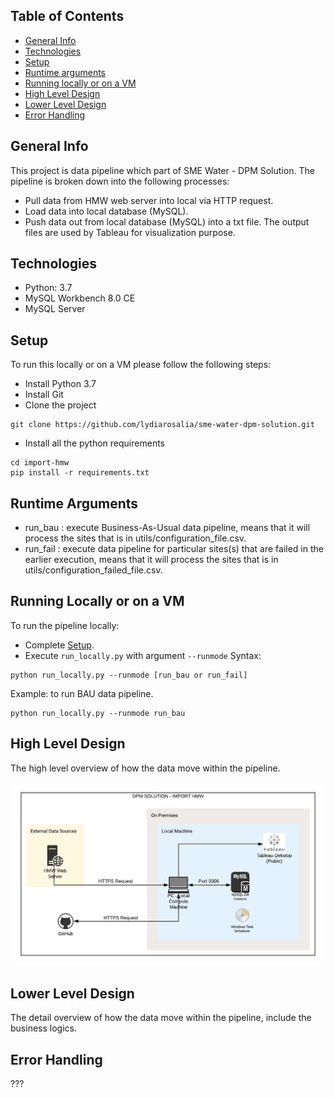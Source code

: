 ## Table of Contents
* [General Info](#General-Info)
* [Technologies](#Technologies)
* [Setup](#Setup)
* [Runtime arguments](#Runtime-Arguments)
* [Running locally or on a VM](Running-Locally-or-on-a-VM)
* [High Level Design](#High-Level-Design)
* [Lower Level Design](#Lower-Level-Design)
* [Error Handling](#Error-Handling)

## General Info
This project is data pipeline which part of SME Water - DPM Solution. The pipeline is broken down into the following processes:
* Pull data from HMW web server into local via HTTP request.
* Load data into local database (MySQL).
* Push data out from local database (MySQL) into a txt file. The output files are used by Tableau for visualization purpose.

## Technologies
* Python: 3.7
* MySQL Workbench 8.0 CE
* MySQL Server
	
## Setup
To run this locally or on a VM please follow the following steps:
* Install Python 3.7
* Install Git
* Clone the project
```
git clone https://github.com/lydiarosalia/sme-water-dpm-solution.git
```

* Install all the python requirements
```
cd import-hmw
pip install -r requirements.txt
```

## Runtime Arguments
* run_bau : execute Business-As-Usual data pipeline, means that it will process the sites that is in utils/configuration_file.csv.
* run_fail : execute data pipeline for particular sites(s) that are failed in the earlier execution, means that it will process the sites that is in utils/configuration_failed_file.csv.
  
## Running Locally or on a VM
To run the pipeline locally:
* Complete [Setup](#setup).
* Execute `run_locally.py` with argument `--runmode`
Syntax:
```
python run_locally.py --runmode [run_bau or run_fail]
```
Example: to run BAU data pipeline.
```
python run_locally.py --runmode run_bau
```

## High Level Design
The high level overview of how the data move within the pipeline.

![alt text](import-hmw/images/high-level-design-v02.jpeg)

## Lower Level Design
The detail overview of how the data move within the pipeline, include the business logics.

## Error Handling
???
